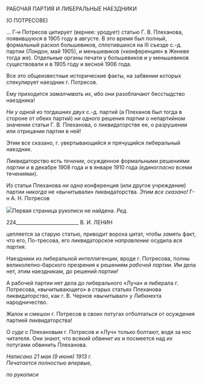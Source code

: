 РАБОЧАЯ ПАРТИЯ И ЛИБЕРАЛЬНЫЕ НАЕЗДНИКИ

(О ПОТРЕСОВЕ)

... Г-н Потресов цитирует (вернее: уродует) статью Г. В. Плеханова, появившуюся в 1905 году в августе. В это время был полный, формальный раскол большевиков, спло­тившихся на III съезде с.-д. партии (Лондон, май 1905), и меньшевиков («конференция» в Женеве тогда же). Отдельные органы печати у большевиков и у меньшевиков суще­ствовали и в 1905 году и весной 1906 года.

Все это общеизвестные исторические факты, на забвении которых спекулирует на­ездник г. Потресов.

Ему приходится _замалчивать_ их, ибо они разоблачают бесстыдство наездника!

_Ни у одной_ из тогдашних _двух_ с.-д. партий (а Плеханов был тогда в стороне от обеих партий) _ни одного_ решения _партии_ о непартийном значении статьи Г. В. Плеханова, о ликвидаторстве ее, о разрушении или отрицании партии в ней!

Этим все сказано, г. увертывающийся и прячущийся либеральный наездник.

Ликвидаторство есть _течение,_ осужденное формальными решениями _партии_ и в де­кабре 1908 года и в январе 1910 года _(единогласно_ всеми течениями).

Из статьи Плеханова _ни одна_ конференция (или другое учреждение) партии _никогда_ не «вычитывали» ликвидаторства. _Этим все сказано!_ Г-н А. Н. Потресов

![](file:///C:/Users/bot32/AppData/Local/Temp/msohtmlclip1/01/clip_image001.png)Первая страница рукописи не найдена. _Ред._

  

224__________________________ В. И. ЛЕНИН

цепляется за старую статью, приводит вороха цитат, чтобы _замять_ факт, что его, По-тресова, его ликвидаторское _направление_ осудила _вся партия._

Наездники из либеральной интеллигенции, вроде г. Потресова, полны великолепно-барского презрения к решениям _рабочей партии._ Им дела нет, этим наездникам, до ре­шений _партии!_

А рабочей партии нет дела до либерального «Луча» и либерала г. Потресова, «вычи­тывающего» в старых статьях Плеханова ликвидаторство, как г. В. Чернов «вычиты­вал» у Либкнехта народничество.

Жалок и смешон г. Потресов в своих потугах отболтаться от осуждения партией ли­квидаторства!

О _суде_ с Плехановым г. Потресов и «Луч» только болтают, водя за нос читателя. Они знают, что всякий _обвинит_ их и посмеется над их потугами обвинить Плеханова.

_Написано 21 мая (9 июня) 1913 г.                                                    Печатается полностью впервые,_

_по рукописи_